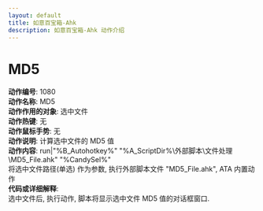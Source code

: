 ```yaml
---
layout: default
title: 如意百宝箱-Ahk
description: 如意百宝箱-Ahk 动作介绍
---
```

<link rel="stylesheet" href="../actions/css/atom-one-light.min.css">
<script src="../actions/js/highlight.min.js"></script>
<script>hljs.highlightAll();</script>

# [](#header-2) MD5
**动作编号**: 1080  
**动作名称**: MD5  
**动作作用的对象**: 选中文件  
**动作热键**: 无  
**动作鼠标手势**: 无  
**动作说明**: 计算选中文件的 MD5 值  
**动作内容**: run|"%B_Autohotkey%" "%A_ScriptDir%\外部脚本\文件处理\MD5_File.ahk" "%CandySel%"  
将选中文件路径(单选) 作为参数, 执行外部脚本文件 "MD5_File.ahk", ATA 内置动作  
**代码或详细解释**:  
选中文件后, 执行动作, 脚本将显示选中文件 MD5 值的对话框窗口.  